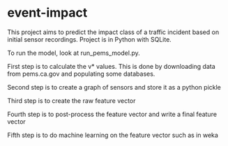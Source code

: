 event-impact
============

This project aims to predict the impact class of a traffic incident based on initial sensor recordings. Project is in Python with SQLite.



To run the model, look at run_pems_model.py.

First step is to calculate the v* values. This is done by downloading data from pems.ca.gov and populating some databases.
    
Second step is to create a graph of sensors and store it as a python pickle

Third step is to create the raw feature vector 

Fourth step is to post-process the feature vector and write a final feature vector

Fifth step is to do machine learning on the feature vector such as in weka
    